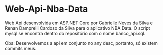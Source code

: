 # Web-Api-Nba-Data

Web Api desenvolvida em ASP.NET Core por Gabrielle Neves da Silva e Renan Damprelli Cardoso da Silva para o aplicativo NBA Data. O script mysql se encontra dentro do repositório com o nome banco_api.sql.

Obs: Desenvolvemos a api em conjunto no any desc, portanto, só existem commits meus.
